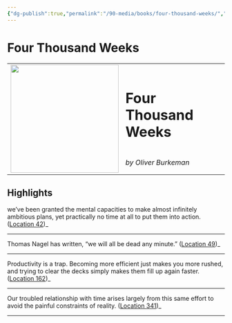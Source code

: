 ```yaml
---
{"dg-publish":true,"permalink":"/90-media/books/four-thousand-weeks/","title":"Four Thousand Weeks","tags":["book"]}
---
```


# Four Thousand Weeks

<table class="center"><tr>
<td style="text-align:left; width:250px;"><img style="width:250px" src="https://m.media-amazon.com/images/I/71udc7ZQtVL._SY160.jpg"></img></td>
<td><h1>Four Thousand Weeks</h1> <br /> <i>by Oliver Burkeman</i></td>
</tr></table>

## Highlights
we’ve been granted the mental capacities to make almost infinitely ambitious plans, yet practically no time at all to put them into action. ([Location 42](https://readwise.io/to_kindle?action=open&asin=B08FGV64B1&location=42))_

----
Thomas Nagel has written, “we will all be dead any minute.” ([Location 49](https://readwise.io/to_kindle?action=open&asin=B08FGV64B1&location=49))_

----
Productivity is a trap. Becoming more efficient just makes you more rushed, and trying to clear the decks simply makes them fill up again faster. ([Location 162](https://readwise.io/to_kindle?action=open&asin=B08FGV64B1&location=162))_

----
Our troubled relationship with time arises largely from this same effort to avoid the painful constraints of reality. ([Location 341](https://readwise.io/to_kindle?action=open&asin=B08FGV64B1&location=341))_

----


